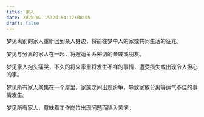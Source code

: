 ```yaml
---
title: 家人
date: 2020-02-15T20:54:12+08:00
draft: false
---
```


梦见离别的家人重新回到亲人身边，将前往梦中人的家或共同生活的征兆。



梦见与分离的家人在一起，将邂逅关系密切的亲戚或朋友。



梦见家人抱头痛哭，不久的将来家里将发生不祥的事情，遭受损失或出现令人担心的事。



梦见所有家人聚集在一个屋里，家族之间出现纷争，导致家族分离等运气不佳的事情发生。



梦见所有家人，意味着工作岗位出现问题而陷入苦恼。

